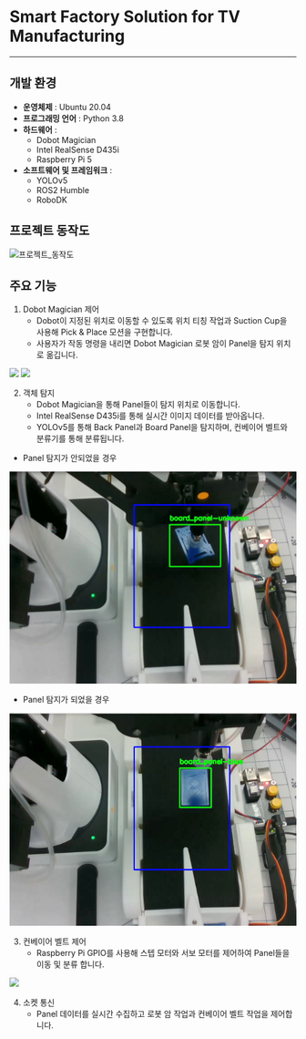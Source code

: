 # Smart Factory Solution for TV Manufacturing
***
## 개발 환경
- **운영체제** : Ubuntu 20.04 
- **프로그래밍 언어** : Python 3.8  
- **하드웨어** :  
  - Dobot Magician  
  - Intel RealSense D435i
  - Raspberry Pi 5 
- **소프트웨어 및 프레임워크** :  
  - YOLOv5  
  - ROS2 Humble  
  - RoboDK

## 프로젝트 동작도
![프로젝트_동작도](https://github.com/user-attachments/assets/cb6091a5-afcc-4ed8-88c9-2e3c6d89e86a)

## 주요 기능
1. Dobot Magician 제어
   - Dobot이 지정된 위치로 이동할 수 있도록 위치 티칭 작업과 Suction Cup을 사용해 Pick & Place 모션을 구현합니다.
   - 사용자가 작동 명령을 내리면 Dobot Magician 로봇 암이 Panel을 탐지 위치로 옮깁니다.

  <img src = "https://github.com/Junoquu/TV_Smart_Factory/blob/main/image/%EB%B0%B1%ED%8C%90%EB%84%AC.gif"> <img src = "https://github.com/Junoquu/TV_Smart_Factory/blob/main/image/%EB%B3%B4%EB%93%9C%ED%8C%90%EB%84%AC.gif">

2. 객체 탐지
   - Dobot Magician을 통해 Panel들이 탐지 위치로 이동합니다.
   - Intel RealSense D435i를 통해 실시간 이미지 데이터를 받아옵니다.
   - YOLOv5를 통해 Back Panel과 Board Panel을 탐지하며, 컨베이어 벨트와 분류기를 통해 분류됩니다.
  
  - Panel 탐지가 안되었을 경우
  <img src = "https://github.com/Junoquu/TV_Smart_Factory/blob/main/image/realsense_yolo%20(Unknown%20%ED%83%90%EC%A7%80).png">

  - Panel 탐지가 되었을 경우
  <img src = "https://github.com/Junoquu/TV_Smart_Factory/blob/main/image/realsense_yolo%20(Panel%20%ED%83%90%EC%A7%80).png">
  

3. 컨베이어 벨트 제어
   - Raspberry Pi GPIO를 사용해 스텝 모터와 서보 모터를 제어하여 Panel들을 이동 및 분류 합니다.
  <img src = "https://github.com/Junoquu/TV_Smart_Factory/blob/main/image/%EC%98%81%EC%83%81%EC%B2%98%EB%A6%AC.gif">

4. 소켓 통신
   - Panel 데이터를 실시간 수집하고 로봇 암 작업과 컨베이어 벨트 작업을 제어합니다.
